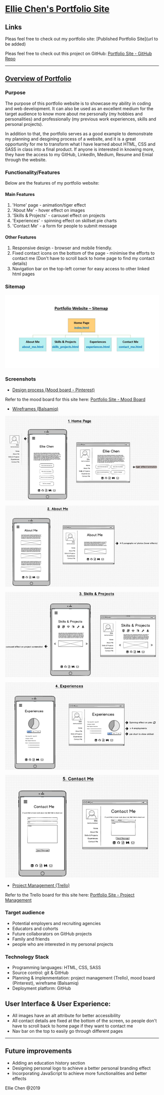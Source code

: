 # <u>Ellie Chen's Portfolio Site</u>

## Links

Pleas feel free to check out my portfolio site: [Published Portfolio Site](url to be added)

Pleas feel free to check out this project on GitHub: [Portfolio Site - GitHub Repo](https://github.com/EllieChen-Git/portfolio-site)

------
## <u>Overview of Portfolio</u>

### Purpose

The purpose of this portfolio website is to showcase my ability in coding and web development. It can also be used as an excellent medium for the target audience to know more about me personally (my hobbies and personalities) and professionally (my previous work experiences, skills and personal projects).

In addition to that, the portfolio serves as a good example to demonstrate my planning and desgining process of a website, and it is a great opportunity for me to transform what I have learned about HTML, CSS and SASS in class into a final product. If anyone is interested in knowing more, they have the access to my GitHub, LinkedIn, Medium, Resume and Emial through the website.

### Functionality/Features

Below are the features of my portfolio website:

#### Main Features
1. 'Home' page - animation/tiger effect
2. 'About Me' - hover effect on images
3. 'Skills & Projects' - carousel effect on projects
4. 'Experiences' - spinning effect on skillset pie charts
5. 'Contact Me' - a form for people to submit message

#### Other Features
1. Responsive design - browser and mobile friendly.
2. Fixed contact icons on the bottom of the page - minimise the efforts to contact me (Don't have to scroll back to home page to find my contact details)
3. Navigation bar on the top-left corner for easy access to other linked html pages

### Sitemap

![Sitemap](./docs/sitemap.jpg)

### Screenshots

- <u>Design process (Mood board - Pinterest)</u>

Refer to the mood board for this site here: [Portfolio Site - Mood Board](https://www.pinterest.com.au/elliechenetc/portfolio-site/)


- <u>Wireframes (Balsamiq)</u>


![Home page](./docs/wireframes/wireframe_1_home.JPG)

![About Me](./docs/wireframes/wireframe_2_about_me.JPG)

![Skills & Projects](./docs/wireframes/wireframe_3_skills_projects.JPG)

![Experiences](./docs/wireframes/wireframe_4_experiences.JPG)

![Contact Me](./docs/wireframes/wireframe_5_contact_me.JPG)

- <u>Project Management (Trello)</u>

Refer to the Trello board for this site here: [Portfolio Site - Project Management](https://trello.com/b/vPfF8Msm/portfolio-site)

### Target audience
- Potential employers and recruiting agencies
- Educators and cohorts
- Future collaborators on GitHub projects
- Family and friends
- people who are interested in my personal projects

### Technology Stack
- Programming languages: HTML, CSS, SASS
- Source control: git & GitHub
- Planning & implenmentation: project management (Trello), mood board (Pinterest), wireframe (Balsamiq)
- Deployment platform: GitHub

## User Interface & User Experience: 
- All images have an alt attribute for better accessibility
- All contact details are fixed at the bottom of the screen, so people don't have to scroll back to home page if they want to contact me
- Nav bar on the top to easily go through different pages

------

## Future improvements
- Adding an education history section
- Designing personal logo to achieve a better personal branding effect
- Incorporating JavaScript to achieve more functionalities and better effects 



Ellie Chen @2019


